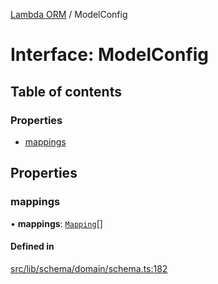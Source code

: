 [Lambda ORM](../README.md) / ModelConfig

# Interface: ModelConfig

## Table of contents

### Properties

- [mappings](ModelConfig.md#mappings)

## Properties

### mappings

• **mappings**: [`Mapping`](Mapping.md)[]

#### Defined in

[src/lib/schema/domain/schema.ts:182](https://github.com/lambda-orm/lambdaorm-base/blob/1348d1f/src/lib/schema/domain/schema.ts#L182)
